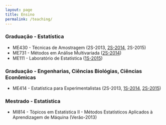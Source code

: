 ```yaml
---
layout: page
title: Ensino
permalink: /teaching/
---
```


### Graduação - Estatística

  +  ME430 - Técnicas de Amostragem (2S-2013, [2S-2014](http://www.ggte.unicamp.br/moodle/course/view.php?id=463), 2S-2015)
  +  ME731 - Métodos em Análise Multivariada ([2S-2014](http://www.ggte.unicamp.br/moodle/course/view.php?id=459))
  +  ME111 - Laboratório de Estatística ([1S-2015](http://www.ggte.unicamp.br/moodle/course/info.php?id=593))


### Graduação - Engenharias, Ciências Biológias, Ciências Econômicas

  + ME414 - Estatística para Experimentalistas (2S-2013, [1S-2014](http://www.ggte.unicamp.br/moodle/enrol/index.php?id=369), [2S-2015](http://samarafk.github.io/ME414/))


### Mestrado - Estatística

  + MI814 - Tópicos em Estatística II - Métodos Estatísticos Aplicados à Aprendizagem de Máquina (Verão-2013)
